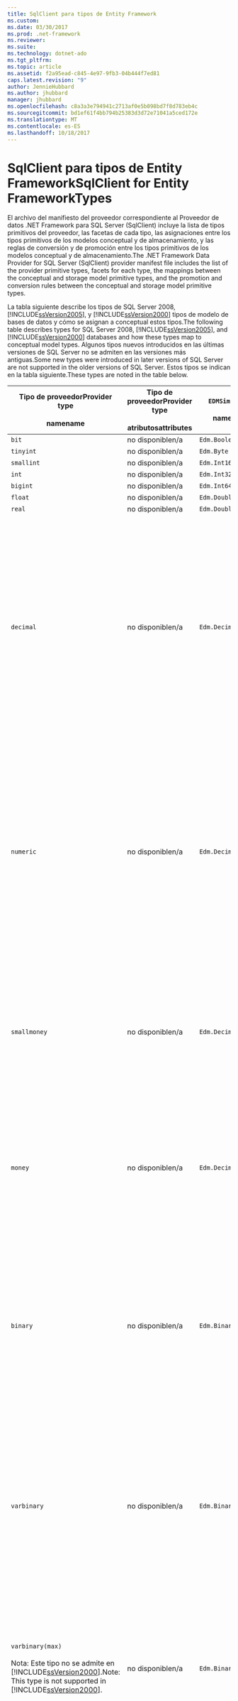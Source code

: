 ```yaml
---
title: SqlClient para tipos de Entity Framework
ms.custom: 
ms.date: 03/30/2017
ms.prod: .net-framework
ms.reviewer: 
ms.suite: 
ms.technology: dotnet-ado
ms.tgt_pltfrm: 
ms.topic: article
ms.assetid: f2a95ead-c845-4e97-9fb3-04b444f7ed81
caps.latest.revision: "9"
author: JennieHubbard
ms.author: jhubbard
manager: jhubbard
ms.openlocfilehash: c8a3a3e794941c2713af0e5b098bd7f8d783eb4c
ms.sourcegitcommit: bd1ef61f4bb794b25383d3d72e71041a5ced172e
ms.translationtype: MT
ms.contentlocale: es-ES
ms.lasthandoff: 10/18/2017
---
```

# <a name="sqlclient-for-entity-frameworktypes"></a><span data-ttu-id="07edd-102">SqlClient para tipos de Entity Framework</span><span class="sxs-lookup"><span data-stu-id="07edd-102">SqlClient for Entity FrameworkTypes</span></span>
<span data-ttu-id="07edd-103">El archivo del manifiesto del proveedor correspondiente al Proveedor de datos .NET Framework para SQL Server (SqlClient) incluye la lista de tipos primitivos del proveedor, las facetas de cada tipo, las asignaciones entre los tipos primitivos de los modelos conceptual y de almacenamiento, y las reglas de conversión y de promoción entre los tipos primitivos de los modelos conceptual y de almacenamiento.</span><span class="sxs-lookup"><span data-stu-id="07edd-103">The .NET Framework Data Provider for SQL Server (SqlClient) provider manifest file includes the list of the provider primitive types, facets for each type, the mappings between the conceptual and storage model primitive types, and the promotion and conversion rules between the conceptual and storage model primitive types.</span></span>  
  
 <span data-ttu-id="07edd-104">La tabla siguiente describe los tipos de SQL Server 2008, [!INCLUDE[ssVersion2005](../../../../../includes/ssversion2005-md.md)], y [!INCLUDE[ssVersion2000](../../../../../includes/ssversion2000-md.md)] tipos de modelo de bases de datos y cómo se asignan a conceptual estos tipos.</span><span class="sxs-lookup"><span data-stu-id="07edd-104">The following table describes types for SQL Server 2008, [!INCLUDE[ssVersion2005](../../../../../includes/ssversion2005-md.md)], and [!INCLUDE[ssVersion2000](../../../../../includes/ssversion2000-md.md)] databases and how these types map to conceptual model types.</span></span> <span data-ttu-id="07edd-105">Algunos tipos nuevos introducidos en las últimas versiones de SQL Server no se admiten en las versiones más antiguas.</span><span class="sxs-lookup"><span data-stu-id="07edd-105">Some new types were introduced in later versions of SQL Server are not supported in the older versions of SQL Server.</span></span> <span data-ttu-id="07edd-106">Estos tipos se indican en la tabla siguiente.</span><span class="sxs-lookup"><span data-stu-id="07edd-106">These types are noted in the table below.</span></span>  
  
|<span data-ttu-id="07edd-107">Tipo de proveedor</span><span class="sxs-lookup"><span data-stu-id="07edd-107">Provider type</span></span><br /><br /> <span data-ttu-id="07edd-108">name</span><span class="sxs-lookup"><span data-stu-id="07edd-108">name</span></span>|<span data-ttu-id="07edd-109">Tipo de proveedor</span><span class="sxs-lookup"><span data-stu-id="07edd-109">Provider type</span></span><br /><br /> <span data-ttu-id="07edd-110">atributos</span><span class="sxs-lookup"><span data-stu-id="07edd-110">attributes</span></span>|`EDMSimpleType`<br /><br /> <span data-ttu-id="07edd-111">name</span><span class="sxs-lookup"><span data-stu-id="07edd-111">name</span></span>|<span data-ttu-id="07edd-112">Facets</span><span class="sxs-lookup"><span data-stu-id="07edd-112">Facets</span></span>|  
|----------------------------|----------------------------------|------------------------------|------------|  
|`bit`|<span data-ttu-id="07edd-113">no disponible</span><span class="sxs-lookup"><span data-stu-id="07edd-113">n/a</span></span>|`Edm.Boolean`|<span data-ttu-id="07edd-114">no disponible</span><span class="sxs-lookup"><span data-stu-id="07edd-114">n/a</span></span>|  
|`tinyint`|<span data-ttu-id="07edd-115">no disponible</span><span class="sxs-lookup"><span data-stu-id="07edd-115">n/a</span></span>|`Edm.Byte`|<span data-ttu-id="07edd-116">no disponible</span><span class="sxs-lookup"><span data-stu-id="07edd-116">n/a</span></span>|  
|`smallint`|<span data-ttu-id="07edd-117">no disponible</span><span class="sxs-lookup"><span data-stu-id="07edd-117">n/a</span></span>|`Edm.Int16`|<span data-ttu-id="07edd-118">no disponible</span><span class="sxs-lookup"><span data-stu-id="07edd-118">n/a</span></span>|  
|`int`|<span data-ttu-id="07edd-119">no disponible</span><span class="sxs-lookup"><span data-stu-id="07edd-119">n/a</span></span>|`Edm.Int32`|<span data-ttu-id="07edd-120">no disponible</span><span class="sxs-lookup"><span data-stu-id="07edd-120">n/a</span></span>|  
|`bigint`|<span data-ttu-id="07edd-121">no disponible</span><span class="sxs-lookup"><span data-stu-id="07edd-121">n/a</span></span>|`Edm.Int64`|<span data-ttu-id="07edd-122">no disponible</span><span class="sxs-lookup"><span data-stu-id="07edd-122">n/a</span></span>|  
|`float`|<span data-ttu-id="07edd-123">no disponible</span><span class="sxs-lookup"><span data-stu-id="07edd-123">n/a</span></span>|`Edm.Double`|<span data-ttu-id="07edd-124">no disponible</span><span class="sxs-lookup"><span data-stu-id="07edd-124">n/a</span></span>|  
|`real`|<span data-ttu-id="07edd-125">no disponible</span><span class="sxs-lookup"><span data-stu-id="07edd-125">n/a</span></span>|`Edm.Double`|<span data-ttu-id="07edd-126">no disponible</span><span class="sxs-lookup"><span data-stu-id="07edd-126">n/a</span></span>|  
|`decimal`|<span data-ttu-id="07edd-127">no disponible</span><span class="sxs-lookup"><span data-stu-id="07edd-127">n/a</span></span>|`Edm.Decimal`|<span data-ttu-id="07edd-128">Precisión:</span><span class="sxs-lookup"><span data-stu-id="07edd-128">Precision:</span></span><br /><br /> <span data-ttu-id="07edd-129">-Mínimo: 1</span><span class="sxs-lookup"><span data-stu-id="07edd-129">- Minimum: 1</span></span><br /><br /> <span data-ttu-id="07edd-130">-Máximo: 38</span><span class="sxs-lookup"><span data-stu-id="07edd-130">- Maximum: 38</span></span><br /><br /> <span data-ttu-id="07edd-131">-Valor predeterminado: 18</span><span class="sxs-lookup"><span data-stu-id="07edd-131">- Default: 18</span></span><br /><br /> <span data-ttu-id="07edd-132">-Constante: False</span><span class="sxs-lookup"><span data-stu-id="07edd-132">- Constant: False</span></span><br /><br /> <span data-ttu-id="07edd-133">Escala:</span><span class="sxs-lookup"><span data-stu-id="07edd-133">Scale:</span></span><br /><br /> <span data-ttu-id="07edd-134">-Mínimo: 0</span><span class="sxs-lookup"><span data-stu-id="07edd-134">- Minimum: 0</span></span><br /><br /> <span data-ttu-id="07edd-135">-Máximo: 38</span><span class="sxs-lookup"><span data-stu-id="07edd-135">- Maximum: 38</span></span><br /><br /> <span data-ttu-id="07edd-136">-Valor predeterminado: 0</span><span class="sxs-lookup"><span data-stu-id="07edd-136">- Default: 0</span></span><br /><br /> <span data-ttu-id="07edd-137">-Constante: False</span><span class="sxs-lookup"><span data-stu-id="07edd-137">- Constant: False</span></span>|  
|`numeric`|<span data-ttu-id="07edd-138">no disponible</span><span class="sxs-lookup"><span data-stu-id="07edd-138">n/a</span></span>|`Edm.Decimal`|<span data-ttu-id="07edd-139">Precisión:</span><span class="sxs-lookup"><span data-stu-id="07edd-139">Precision:</span></span><br /><br /> <span data-ttu-id="07edd-140">-Mínimo: 1</span><span class="sxs-lookup"><span data-stu-id="07edd-140">- Minimum: 1</span></span><br /><br /> <span data-ttu-id="07edd-141">-Máximo: 38</span><span class="sxs-lookup"><span data-stu-id="07edd-141">- Maximum: 38</span></span><br /><br /> <span data-ttu-id="07edd-142">-Valor predeterminado: 18</span><span class="sxs-lookup"><span data-stu-id="07edd-142">- Default: 18</span></span><br /><br /> <span data-ttu-id="07edd-143">-Constante: False</span><span class="sxs-lookup"><span data-stu-id="07edd-143">- Constant: False</span></span><br /><br /> <span data-ttu-id="07edd-144">Escala:</span><span class="sxs-lookup"><span data-stu-id="07edd-144">Scale:</span></span><br /><br /> <span data-ttu-id="07edd-145">-Mínimo: 0</span><span class="sxs-lookup"><span data-stu-id="07edd-145">- Minimum: 0</span></span><br /><br /> <span data-ttu-id="07edd-146">-Máximo: 38</span><span class="sxs-lookup"><span data-stu-id="07edd-146">- Maximum: 38</span></span><br /><br /> <span data-ttu-id="07edd-147">-Valor predeterminado: 0</span><span class="sxs-lookup"><span data-stu-id="07edd-147">- Default: 0</span></span><br /><br /> <span data-ttu-id="07edd-148">-Constante: False</span><span class="sxs-lookup"><span data-stu-id="07edd-148">- Constant: False</span></span>|  
|`smallmoney`|<span data-ttu-id="07edd-149">no disponible</span><span class="sxs-lookup"><span data-stu-id="07edd-149">n/a</span></span>|`Edm.Decimal`|<span data-ttu-id="07edd-150">Precisión:</span><span class="sxs-lookup"><span data-stu-id="07edd-150">Precision:</span></span><br /><br /> <span data-ttu-id="07edd-151">-Valor predeterminado: 10</span><span class="sxs-lookup"><span data-stu-id="07edd-151">- Default: 10</span></span><br /><br /> <span data-ttu-id="07edd-152">-Constante: True</span><span class="sxs-lookup"><span data-stu-id="07edd-152">- Constant: True</span></span><br /><br /> <span data-ttu-id="07edd-153">Escala:</span><span class="sxs-lookup"><span data-stu-id="07edd-153">Scale:</span></span><br /><br /> <span data-ttu-id="07edd-154">-Valor predeterminado: 4</span><span class="sxs-lookup"><span data-stu-id="07edd-154">- Default: 4</span></span><br /><br /> <span data-ttu-id="07edd-155">-Constante: True</span><span class="sxs-lookup"><span data-stu-id="07edd-155">- Constant: True</span></span>|  
|`money`|<span data-ttu-id="07edd-156">no disponible</span><span class="sxs-lookup"><span data-stu-id="07edd-156">n/a</span></span>|`Edm.Decimal`|<span data-ttu-id="07edd-157">Precisión:</span><span class="sxs-lookup"><span data-stu-id="07edd-157">Precision:</span></span><br /><br /> <span data-ttu-id="07edd-158">-Valor predeterminado: 19</span><span class="sxs-lookup"><span data-stu-id="07edd-158">- Default: 19</span></span><br /><br /> <span data-ttu-id="07edd-159">-Constante: True</span><span class="sxs-lookup"><span data-stu-id="07edd-159">- Constant: True</span></span><br /><br /> <span data-ttu-id="07edd-160">Escala:</span><span class="sxs-lookup"><span data-stu-id="07edd-160">Scale:</span></span><br /><br /> <span data-ttu-id="07edd-161">-Valor predeterminado: 4</span><span class="sxs-lookup"><span data-stu-id="07edd-161">- Default: 4</span></span><br /><br /> <span data-ttu-id="07edd-162">-Constante: True</span><span class="sxs-lookup"><span data-stu-id="07edd-162">- Constant: True</span></span>|  
|`binary`|<span data-ttu-id="07edd-163">no disponible</span><span class="sxs-lookup"><span data-stu-id="07edd-163">n/a</span></span>|`Edm.Binary`|<span data-ttu-id="07edd-164">MaxLength:</span><span class="sxs-lookup"><span data-stu-id="07edd-164">MaxLength:</span></span><br /><br /> <span data-ttu-id="07edd-165">-Mínimo: 1</span><span class="sxs-lookup"><span data-stu-id="07edd-165">- Minimum: 1</span></span><br /><br /> <span data-ttu-id="07edd-166">-Máximo: 8000</span><span class="sxs-lookup"><span data-stu-id="07edd-166">- Maximum: 8000</span></span><br /><br /> <span data-ttu-id="07edd-167">-Valor predeterminado: 8000</span><span class="sxs-lookup"><span data-stu-id="07edd-167">- Default: 8000</span></span><br /><br /> <span data-ttu-id="07edd-168">-Constante: False</span><span class="sxs-lookup"><span data-stu-id="07edd-168">- Constant: False</span></span><br /><br /> <span data-ttu-id="07edd-169">FixedLength:</span><span class="sxs-lookup"><span data-stu-id="07edd-169">FixedLength:</span></span><br /><br /> <span data-ttu-id="07edd-170">-Valor predeterminado: True</span><span class="sxs-lookup"><span data-stu-id="07edd-170">- Default: True</span></span><br /><br /> <span data-ttu-id="07edd-171">-Constante: True</span><span class="sxs-lookup"><span data-stu-id="07edd-171">- Constant: True</span></span>|  
|`varbinary`|<span data-ttu-id="07edd-172">no disponible</span><span class="sxs-lookup"><span data-stu-id="07edd-172">n/a</span></span>|`Edm.Binary`|<span data-ttu-id="07edd-173">MaxLength:</span><span class="sxs-lookup"><span data-stu-id="07edd-173">MaxLength:</span></span><br /><br /> <span data-ttu-id="07edd-174">-Mínimo: 1</span><span class="sxs-lookup"><span data-stu-id="07edd-174">- Minimum: 1</span></span><br /><br /> <span data-ttu-id="07edd-175">-Máximo: 8000</span><span class="sxs-lookup"><span data-stu-id="07edd-175">- Maximum: 8000</span></span><br /><br /> <span data-ttu-id="07edd-176">-Valor predeterminado: 8000</span><span class="sxs-lookup"><span data-stu-id="07edd-176">- Default: 8000</span></span><br /><br /> <span data-ttu-id="07edd-177">-Constante: False</span><span class="sxs-lookup"><span data-stu-id="07edd-177">- Constant: False</span></span><br /><br /> <span data-ttu-id="07edd-178">FixedLength:</span><span class="sxs-lookup"><span data-stu-id="07edd-178">FixedLength:</span></span><br /><br /> <span data-ttu-id="07edd-179">-Valor predeterminado: False</span><span class="sxs-lookup"><span data-stu-id="07edd-179">- Default: False</span></span><br /><br /> <span data-ttu-id="07edd-180">-Constante: True</span><span class="sxs-lookup"><span data-stu-id="07edd-180">- Constant: True</span></span>|  
|`varbinary(max)`<br /><br /> <span data-ttu-id="07edd-181">Nota: Este tipo no se admite en [!INCLUDE[ssVersion2000](../../../../../includes/ssversion2000-md.md)].</span><span class="sxs-lookup"><span data-stu-id="07edd-181">Note: This type is not supported in [!INCLUDE[ssVersion2000](../../../../../includes/ssversion2000-md.md)].</span></span>|<span data-ttu-id="07edd-182">no disponible</span><span class="sxs-lookup"><span data-stu-id="07edd-182">n/a</span></span>|`Edm.Binary`|<span data-ttu-id="07edd-183">MaxLength:</span><span class="sxs-lookup"><span data-stu-id="07edd-183">MaxLength:</span></span><br /><br /> <span data-ttu-id="07edd-184">-Valor predeterminado: 214748364780</span><span class="sxs-lookup"><span data-stu-id="07edd-184">- Default: 214748364780</span></span><br /><br /> <span data-ttu-id="07edd-185">-Constante: True</span><span class="sxs-lookup"><span data-stu-id="07edd-185">- Constant: True</span></span><br /><br /> <span data-ttu-id="07edd-186">FixedLength:</span><span class="sxs-lookup"><span data-stu-id="07edd-186">FixedLength:</span></span><br /><br /> <span data-ttu-id="07edd-187">-Valor predeterminado: False</span><span class="sxs-lookup"><span data-stu-id="07edd-187">- Default: False</span></span><br /><br /> <span data-ttu-id="07edd-188">-Constante: True</span><span class="sxs-lookup"><span data-stu-id="07edd-188">- Constant: True</span></span>|  
|`image`|<span data-ttu-id="07edd-189">no disponible</span><span class="sxs-lookup"><span data-stu-id="07edd-189">n/a</span></span>|`Edm.Binary`|<span data-ttu-id="07edd-190">MaxLength:</span><span class="sxs-lookup"><span data-stu-id="07edd-190">MaxLength:</span></span><br /><br /> <span data-ttu-id="07edd-191">-Valor predeterminado: 2147483647</span><span class="sxs-lookup"><span data-stu-id="07edd-191">- Default: 2147483647</span></span><br /><br /> <span data-ttu-id="07edd-192">-Constante: True</span><span class="sxs-lookup"><span data-stu-id="07edd-192">- Constant: True</span></span><br /><br /> <span data-ttu-id="07edd-193">FixedLength:</span><span class="sxs-lookup"><span data-stu-id="07edd-193">FixedLength:</span></span><br /><br /> <span data-ttu-id="07edd-194">-Valor predeterminado: False</span><span class="sxs-lookup"><span data-stu-id="07edd-194">- Default: False</span></span><br /><br /> <span data-ttu-id="07edd-195">-Constante: True</span><span class="sxs-lookup"><span data-stu-id="07edd-195">- Constant: True</span></span>|  
|`timestamp`|<span data-ttu-id="07edd-196">no disponible</span><span class="sxs-lookup"><span data-stu-id="07edd-196">n/a</span></span>|`Edm.Binary`|<span data-ttu-id="07edd-197">MaxLength:</span><span class="sxs-lookup"><span data-stu-id="07edd-197">MaxLength:</span></span><br /><br /> <span data-ttu-id="07edd-198">-Valor predeterminado: 8</span><span class="sxs-lookup"><span data-stu-id="07edd-198">- Default: 8</span></span><br /><br /> <span data-ttu-id="07edd-199">-Constante: True</span><span class="sxs-lookup"><span data-stu-id="07edd-199">- Constant: True</span></span><br /><br /> <span data-ttu-id="07edd-200">FixedLength:</span><span class="sxs-lookup"><span data-stu-id="07edd-200">FixedLength:</span></span><br /><br /> <span data-ttu-id="07edd-201">-Valor predeterminado: True</span><span class="sxs-lookup"><span data-stu-id="07edd-201">- Default: True</span></span><br /><br /> <span data-ttu-id="07edd-202">-Constante: True</span><span class="sxs-lookup"><span data-stu-id="07edd-202">- Constant: True</span></span>|  
|`rowversion`|<span data-ttu-id="07edd-203">no disponible</span><span class="sxs-lookup"><span data-stu-id="07edd-203">n/a</span></span>|`Edm.Binary`|<span data-ttu-id="07edd-204">MaxLength:</span><span class="sxs-lookup"><span data-stu-id="07edd-204">MaxLength:</span></span><br /><br /> <span data-ttu-id="07edd-205">-Valor predeterminado: 8</span><span class="sxs-lookup"><span data-stu-id="07edd-205">- Default: 8</span></span><br /><br /> <span data-ttu-id="07edd-206">-Constante: True</span><span class="sxs-lookup"><span data-stu-id="07edd-206">- Constant: True</span></span><br /><br /> <span data-ttu-id="07edd-207">FixedLength:</span><span class="sxs-lookup"><span data-stu-id="07edd-207">FixedLength:</span></span><br /><br /> <span data-ttu-id="07edd-208">-Valor predeterminado: True</span><span class="sxs-lookup"><span data-stu-id="07edd-208">- Default: True</span></span><br /><br /> <span data-ttu-id="07edd-209">-Constante: True</span><span class="sxs-lookup"><span data-stu-id="07edd-209">- Constant: True</span></span>|  
|`smalldatetime`|<span data-ttu-id="07edd-210">no disponible</span><span class="sxs-lookup"><span data-stu-id="07edd-210">n/a</span></span>|`Edm.DateTime`|<span data-ttu-id="07edd-211">Precisión:</span><span class="sxs-lookup"><span data-stu-id="07edd-211">Precision:</span></span><br /><br /> <span data-ttu-id="07edd-212">-Valor predeterminado: 0</span><span class="sxs-lookup"><span data-stu-id="07edd-212">- Default: 0</span></span><br /><br /> <span data-ttu-id="07edd-213">-Constante: True</span><span class="sxs-lookup"><span data-stu-id="07edd-213">- Constant: True</span></span>|  
|`datetime`|<span data-ttu-id="07edd-214">no disponible</span><span class="sxs-lookup"><span data-stu-id="07edd-214">n/a</span></span>|`Edm.DateTime`|<span data-ttu-id="07edd-215">Precisión:</span><span class="sxs-lookup"><span data-stu-id="07edd-215">Precision:</span></span><br /><br /> <span data-ttu-id="07edd-216">-Valor predeterminado: 3</span><span class="sxs-lookup"><span data-stu-id="07edd-216">- Default: 3</span></span><br /><br /> <span data-ttu-id="07edd-217">-Constante: True</span><span class="sxs-lookup"><span data-stu-id="07edd-217">- Constant: True</span></span>|  
|`date`<br /><br /> <span data-ttu-id="07edd-218">Nota: Este tipo no se admite en SQL Server 2005 y SQL Server 2000.</span><span class="sxs-lookup"><span data-stu-id="07edd-218">Note: This type is not supported in SQL Server 2005 and SQL Server 2000.</span></span>|<span data-ttu-id="07edd-219">no disponible</span><span class="sxs-lookup"><span data-stu-id="07edd-219">n/a</span></span>|`Edm.DateTime`|<span data-ttu-id="07edd-220">Precisión:</span><span class="sxs-lookup"><span data-stu-id="07edd-220">Precision:</span></span><br /><br /> <span data-ttu-id="07edd-221">-Valor predeterminado: 0</span><span class="sxs-lookup"><span data-stu-id="07edd-221">- Default: 0</span></span><br /><br /> <span data-ttu-id="07edd-222">-Constante: False</span><span class="sxs-lookup"><span data-stu-id="07edd-222">- Constant: False</span></span>|  
|`time`<br /><br /> <span data-ttu-id="07edd-223">Nota: Este tipo no se admite en SQL Server 2005 y SQL Server 2000.</span><span class="sxs-lookup"><span data-stu-id="07edd-223">Note: This type is not supported in SQL Server 2005 and SQL Server 2000.</span></span>|<span data-ttu-id="07edd-224">no disponible</span><span class="sxs-lookup"><span data-stu-id="07edd-224">n/a</span></span>|`Edm.Time`|<span data-ttu-id="07edd-225">Precisión:</span><span class="sxs-lookup"><span data-stu-id="07edd-225">Precision:</span></span><br /><br /> <span data-ttu-id="07edd-226">-Valor predeterminado: 7</span><span class="sxs-lookup"><span data-stu-id="07edd-226">- Default: 7</span></span><br /><br /> <span data-ttu-id="07edd-227">-Constante: False</span><span class="sxs-lookup"><span data-stu-id="07edd-227">- Constant: False</span></span>|  
|`datetime2`<br /><br /> <span data-ttu-id="07edd-228">Nota: Este tipo no se admite en SQL Server 2005 y SQL Server 2000.</span><span class="sxs-lookup"><span data-stu-id="07edd-228">Note: This type is not supported in SQL Server 2005 and SQL Server 2000.</span></span>|<span data-ttu-id="07edd-229">no disponible</span><span class="sxs-lookup"><span data-stu-id="07edd-229">n/a</span></span>|`Edm.DateTime`|<span data-ttu-id="07edd-230">Precisión:</span><span class="sxs-lookup"><span data-stu-id="07edd-230">Precision:</span></span><br /><br /> <span data-ttu-id="07edd-231">-Valor predeterminado: 7</span><span class="sxs-lookup"><span data-stu-id="07edd-231">- Default: 7</span></span><br /><br /> <span data-ttu-id="07edd-232">-Constante: False</span><span class="sxs-lookup"><span data-stu-id="07edd-232">- Constant: False</span></span>|  
|`datetimeoffset`<br /><br /> <span data-ttu-id="07edd-233">Nota: Este tipo no se admite en SQL Server 2005 y SQL Server 2000.</span><span class="sxs-lookup"><span data-stu-id="07edd-233">Note: This type is not supported in SQL Server 2005 and SQL Server 2000.</span></span>|<span data-ttu-id="07edd-234">no disponible</span><span class="sxs-lookup"><span data-stu-id="07edd-234">n/a</span></span>|`Edm.DateTimeOffset`|<span data-ttu-id="07edd-235">Precisión:</span><span class="sxs-lookup"><span data-stu-id="07edd-235">Precision:</span></span><br /><br /> <span data-ttu-id="07edd-236">-Valor predeterminado: 7</span><span class="sxs-lookup"><span data-stu-id="07edd-236">- Default: 7</span></span><br /><br /> <span data-ttu-id="07edd-237">-Constante: False</span><span class="sxs-lookup"><span data-stu-id="07edd-237">- Constant: False</span></span>|  
|`nvarchar`<br /><br /> <span data-ttu-id="07edd-238">Nota: Este tipo no se admite en [!INCLUDE[ssVersion2000](../../../../../includes/ssversion2000-md.md)].</span><span class="sxs-lookup"><span data-stu-id="07edd-238">Note: This type is not supported in [!INCLUDE[ssVersion2000](../../../../../includes/ssversion2000-md.md)].</span></span>|<span data-ttu-id="07edd-239">no disponible</span><span class="sxs-lookup"><span data-stu-id="07edd-239">n/a</span></span>|`Edm.String`|<span data-ttu-id="07edd-240">MaxLength:</span><span class="sxs-lookup"><span data-stu-id="07edd-240">MaxLength:</span></span><br /><br /> <span data-ttu-id="07edd-241">-Mínimo: 1</span><span class="sxs-lookup"><span data-stu-id="07edd-241">- Minimum: 1</span></span><br /><br /> <span data-ttu-id="07edd-242">-Máximo: 4000</span><span class="sxs-lookup"><span data-stu-id="07edd-242">- Maximum: 4000</span></span><br /><br /> <span data-ttu-id="07edd-243">-Valor predeterminado: 4000</span><span class="sxs-lookup"><span data-stu-id="07edd-243">- Default: 4000</span></span><br /><br /> <span data-ttu-id="07edd-244">-Constante: False</span><span class="sxs-lookup"><span data-stu-id="07edd-244">- Constant: False</span></span><br /><br /> <span data-ttu-id="07edd-245">Unicode:</span><span class="sxs-lookup"><span data-stu-id="07edd-245">Unicode:</span></span><br /><br /> <span data-ttu-id="07edd-246">-Valor predeterminado: True</span><span class="sxs-lookup"><span data-stu-id="07edd-246">- Default: True</span></span><br /><br /> <span data-ttu-id="07edd-247">-Constante: True</span><span class="sxs-lookup"><span data-stu-id="07edd-247">- Constant: True</span></span><br /><br /> <span data-ttu-id="07edd-248">FixedLength:</span><span class="sxs-lookup"><span data-stu-id="07edd-248">FixedLength:</span></span><br /><br /> <span data-ttu-id="07edd-249">-Valor predeterminado: False</span><span class="sxs-lookup"><span data-stu-id="07edd-249">- Default: False</span></span><br /><br /> <span data-ttu-id="07edd-250">-Constante: True</span><span class="sxs-lookup"><span data-stu-id="07edd-250">- Constant: True</span></span>|  
|`varchar`<br /><br /> <span data-ttu-id="07edd-251">Nota: Este tipo no se admite en [!INCLUDE[ssVersion2000](../../../../../includes/ssversion2000-md.md)].</span><span class="sxs-lookup"><span data-stu-id="07edd-251">Note: This type is not supported in [!INCLUDE[ssVersion2000](../../../../../includes/ssversion2000-md.md)].</span></span>|<span data-ttu-id="07edd-252">no disponible</span><span class="sxs-lookup"><span data-stu-id="07edd-252">n/a</span></span>|`Edm.String`|<span data-ttu-id="07edd-253">MaxLength:</span><span class="sxs-lookup"><span data-stu-id="07edd-253">MaxLength:</span></span><br /><br /> <span data-ttu-id="07edd-254">-Mínimo: 1</span><span class="sxs-lookup"><span data-stu-id="07edd-254">- Minimum: 1</span></span><br /><br /> <span data-ttu-id="07edd-255">-Máximo: 8000</span><span class="sxs-lookup"><span data-stu-id="07edd-255">- Maximum: 8000</span></span><br /><br /> <span data-ttu-id="07edd-256">-Valor predeterminado: 8000</span><span class="sxs-lookup"><span data-stu-id="07edd-256">- Default: 8000</span></span><br /><br /> <span data-ttu-id="07edd-257">-Constante: False</span><span class="sxs-lookup"><span data-stu-id="07edd-257">- Constant: False</span></span><br /><br /> <span data-ttu-id="07edd-258">Unicode:</span><span class="sxs-lookup"><span data-stu-id="07edd-258">Unicode:</span></span><br /><br /> <span data-ttu-id="07edd-259">-Valor predeterminado: False</span><span class="sxs-lookup"><span data-stu-id="07edd-259">- Default: False</span></span><br /><br /> <span data-ttu-id="07edd-260">-Constante: True</span><span class="sxs-lookup"><span data-stu-id="07edd-260">- Constant: True</span></span><br /><br /> <span data-ttu-id="07edd-261">FixedLength:</span><span class="sxs-lookup"><span data-stu-id="07edd-261">FixedLength:</span></span><br /><br /> <span data-ttu-id="07edd-262">-Valor predeterminado: False</span><span class="sxs-lookup"><span data-stu-id="07edd-262">- Default: False</span></span><br /><br /> <span data-ttu-id="07edd-263">-Constante: True</span><span class="sxs-lookup"><span data-stu-id="07edd-263">- Constant: True</span></span>|  
|`char`|<span data-ttu-id="07edd-264">no disponible</span><span class="sxs-lookup"><span data-stu-id="07edd-264">n/a</span></span>|`Edm.String`|<span data-ttu-id="07edd-265">MaxLength:</span><span class="sxs-lookup"><span data-stu-id="07edd-265">MaxLength:</span></span><br /><br /> <span data-ttu-id="07edd-266">-Mínimo: 1</span><span class="sxs-lookup"><span data-stu-id="07edd-266">- Minimum: 1</span></span><br /><br /> <span data-ttu-id="07edd-267">-Máximo: 8000</span><span class="sxs-lookup"><span data-stu-id="07edd-267">- Maximum: 8000</span></span><br /><br /> <span data-ttu-id="07edd-268">-Valor predeterminado: 8000</span><span class="sxs-lookup"><span data-stu-id="07edd-268">- Default: 8000</span></span><br /><br /> <span data-ttu-id="07edd-269">-Constante: False</span><span class="sxs-lookup"><span data-stu-id="07edd-269">- Constant: False</span></span><br /><br /> <span data-ttu-id="07edd-270">Unicode:</span><span class="sxs-lookup"><span data-stu-id="07edd-270">Unicode:</span></span><br /><br /> <span data-ttu-id="07edd-271">-Valor predeterminado: False</span><span class="sxs-lookup"><span data-stu-id="07edd-271">- Default: False</span></span><br /><br /> <span data-ttu-id="07edd-272">-Constante: True</span><span class="sxs-lookup"><span data-stu-id="07edd-272">- Constant: True</span></span><br /><br /> <span data-ttu-id="07edd-273">FixedLength:</span><span class="sxs-lookup"><span data-stu-id="07edd-273">FixedLength:</span></span><br /><br /> <span data-ttu-id="07edd-274">-Valor predeterminado: True</span><span class="sxs-lookup"><span data-stu-id="07edd-274">- Default: True</span></span><br /><br /> <span data-ttu-id="07edd-275">-Constante: True</span><span class="sxs-lookup"><span data-stu-id="07edd-275">- Constant: True</span></span>|  
|`nchar`|<span data-ttu-id="07edd-276">no disponible</span><span class="sxs-lookup"><span data-stu-id="07edd-276">n/a</span></span>|`Edm.String`|<span data-ttu-id="07edd-277">MaxLength:</span><span class="sxs-lookup"><span data-stu-id="07edd-277">MaxLength:</span></span><br /><br /> <span data-ttu-id="07edd-278">-Mínimo: 1</span><span class="sxs-lookup"><span data-stu-id="07edd-278">- Minimum: 1</span></span><br /><br /> <span data-ttu-id="07edd-279">-Máximo: 4000</span><span class="sxs-lookup"><span data-stu-id="07edd-279">- Maximum: 4000</span></span><br /><br /> <span data-ttu-id="07edd-280">-Valor predeterminado: 4000</span><span class="sxs-lookup"><span data-stu-id="07edd-280">- Default: 4000</span></span><br /><br /> <span data-ttu-id="07edd-281">-Constante: False</span><span class="sxs-lookup"><span data-stu-id="07edd-281">- Constant: False</span></span><br /><br /> <span data-ttu-id="07edd-282">Unicode:</span><span class="sxs-lookup"><span data-stu-id="07edd-282">Unicode:</span></span><br /><br /> <span data-ttu-id="07edd-283">-Valor predeterminado: True</span><span class="sxs-lookup"><span data-stu-id="07edd-283">- Default: True</span></span><br /><br /> <span data-ttu-id="07edd-284">-Constante: True</span><span class="sxs-lookup"><span data-stu-id="07edd-284">- Constant: True</span></span><br /><br /> <span data-ttu-id="07edd-285">FixedLength:</span><span class="sxs-lookup"><span data-stu-id="07edd-285">FixedLength:</span></span><br /><br /> <span data-ttu-id="07edd-286">-Valor predeterminado: True</span><span class="sxs-lookup"><span data-stu-id="07edd-286">- Default: True</span></span><br /><br /> <span data-ttu-id="07edd-287">-Constante: True</span><span class="sxs-lookup"><span data-stu-id="07edd-287">- Constant: True</span></span>|  
|<span data-ttu-id="07edd-288">`varchar`(`max`)</span><span class="sxs-lookup"><span data-stu-id="07edd-288">`varchar`(`max`)</span></span>|<span data-ttu-id="07edd-289">no disponible</span><span class="sxs-lookup"><span data-stu-id="07edd-289">n/a</span></span>|`Edm.String`|<span data-ttu-id="07edd-290">MaxLength:</span><span class="sxs-lookup"><span data-stu-id="07edd-290">MaxLength:</span></span><br /><br /> <span data-ttu-id="07edd-291">-Valor predeterminado: 2147483647</span><span class="sxs-lookup"><span data-stu-id="07edd-291">- Default: 2147483647</span></span><br /><br /> <span data-ttu-id="07edd-292">-Constante: True</span><span class="sxs-lookup"><span data-stu-id="07edd-292">- Constant: True</span></span><br /><br /> <span data-ttu-id="07edd-293">Unicode:</span><span class="sxs-lookup"><span data-stu-id="07edd-293">Unicode:</span></span><br /><br /> <span data-ttu-id="07edd-294">-Valor predeterminado: False</span><span class="sxs-lookup"><span data-stu-id="07edd-294">- Default: False</span></span><br /><br /> <span data-ttu-id="07edd-295">-Constante: True</span><span class="sxs-lookup"><span data-stu-id="07edd-295">- Constant: True</span></span><br /><br /> <span data-ttu-id="07edd-296">FixedLength:</span><span class="sxs-lookup"><span data-stu-id="07edd-296">FixedLength:</span></span><br /><br /> <span data-ttu-id="07edd-297">-Valor predeterminado: False</span><span class="sxs-lookup"><span data-stu-id="07edd-297">- Default: False</span></span><br /><br /> <span data-ttu-id="07edd-298">-Constante: True</span><span class="sxs-lookup"><span data-stu-id="07edd-298">- Constant: True</span></span>|  
|<span data-ttu-id="07edd-299">`nvarchar`(`max`)</span><span class="sxs-lookup"><span data-stu-id="07edd-299">`nvarchar`(`max`)</span></span>|<span data-ttu-id="07edd-300">no disponible</span><span class="sxs-lookup"><span data-stu-id="07edd-300">n/a</span></span>|`Edm.String`|<span data-ttu-id="07edd-301">MaxLength:</span><span class="sxs-lookup"><span data-stu-id="07edd-301">MaxLength:</span></span><br /><br /> <span data-ttu-id="07edd-302">-Valor predeterminado: 1073741823</span><span class="sxs-lookup"><span data-stu-id="07edd-302">- Default: 1073741823</span></span><br /><br /> <span data-ttu-id="07edd-303">-Constante: True</span><span class="sxs-lookup"><span data-stu-id="07edd-303">- Constant: True</span></span><br /><br /> <span data-ttu-id="07edd-304">Unicode:</span><span class="sxs-lookup"><span data-stu-id="07edd-304">Unicode:</span></span><br /><br /> <span data-ttu-id="07edd-305">-Valor predeterminado: True</span><span class="sxs-lookup"><span data-stu-id="07edd-305">- Default: True</span></span><br /><br /> <span data-ttu-id="07edd-306">-Constante: True</span><span class="sxs-lookup"><span data-stu-id="07edd-306">- Constant: True</span></span><br /><br /> <span data-ttu-id="07edd-307">FixedLength:</span><span class="sxs-lookup"><span data-stu-id="07edd-307">FixedLength:</span></span><br /><br /> <span data-ttu-id="07edd-308">-Valor predeterminado: False</span><span class="sxs-lookup"><span data-stu-id="07edd-308">- Default: False</span></span><br /><br /> <span data-ttu-id="07edd-309">-Constante: True</span><span class="sxs-lookup"><span data-stu-id="07edd-309">- Constant: True</span></span>|  
|`ntext`|<span data-ttu-id="07edd-310">Igual comparable: False</span><span class="sxs-lookup"><span data-stu-id="07edd-310">Equal comparable: False</span></span><br /><br /> <span data-ttu-id="07edd-311">Orden comparable: False</span><span class="sxs-lookup"><span data-stu-id="07edd-311">Order comparable: False</span></span>|`Edm.String`|<span data-ttu-id="07edd-312">MaxLength:</span><span class="sxs-lookup"><span data-stu-id="07edd-312">MaxLength:</span></span><br /><br /> <span data-ttu-id="07edd-313">-Valor predeterminado: 1073741823</span><span class="sxs-lookup"><span data-stu-id="07edd-313">- Default: 1073741823</span></span><br /><br /> <span data-ttu-id="07edd-314">-Constante: True</span><span class="sxs-lookup"><span data-stu-id="07edd-314">- Constant: True</span></span><br /><br /> <span data-ttu-id="07edd-315">Unicode:</span><span class="sxs-lookup"><span data-stu-id="07edd-315">Unicode:</span></span><br /><br /> <span data-ttu-id="07edd-316">-Valor predeterminado: False</span><span class="sxs-lookup"><span data-stu-id="07edd-316">- Default: False</span></span><br /><br /> <span data-ttu-id="07edd-317">-Constante: True</span><span class="sxs-lookup"><span data-stu-id="07edd-317">- Constant: True</span></span><br /><br /> <span data-ttu-id="07edd-318">FixedLength:</span><span class="sxs-lookup"><span data-stu-id="07edd-318">FixedLength:</span></span><br /><br /> <span data-ttu-id="07edd-319">-Valor predeterminado: False</span><span class="sxs-lookup"><span data-stu-id="07edd-319">- Default: False</span></span><br /><br /> <span data-ttu-id="07edd-320">-Constante: True</span><span class="sxs-lookup"><span data-stu-id="07edd-320">- Constant: True</span></span>|  
|`text`|<span data-ttu-id="07edd-321">Igual comparable: False</span><span class="sxs-lookup"><span data-stu-id="07edd-321">Equal comparable: False</span></span><br /><br /> <span data-ttu-id="07edd-322">Orden comparable: False</span><span class="sxs-lookup"><span data-stu-id="07edd-322">Order comparable: False</span></span>|`Edm.String`|<span data-ttu-id="07edd-323">MaxLength:</span><span class="sxs-lookup"><span data-stu-id="07edd-323">MaxLength:</span></span><br /><br /> <span data-ttu-id="07edd-324">-Valor predeterminado: 2147483647</span><span class="sxs-lookup"><span data-stu-id="07edd-324">- Default: 2147483647</span></span><br /><br /> <span data-ttu-id="07edd-325">-Constante: True</span><span class="sxs-lookup"><span data-stu-id="07edd-325">- Constant: True</span></span><br /><br /> <span data-ttu-id="07edd-326">Unicode:</span><span class="sxs-lookup"><span data-stu-id="07edd-326">Unicode:</span></span><br /><br /> <span data-ttu-id="07edd-327">-Valor predeterminado: False</span><span class="sxs-lookup"><span data-stu-id="07edd-327">- Default: False</span></span><br /><br /> <span data-ttu-id="07edd-328">-Constante: True</span><span class="sxs-lookup"><span data-stu-id="07edd-328">- Constant: True</span></span><br /><br /> <span data-ttu-id="07edd-329">FixedLength:</span><span class="sxs-lookup"><span data-stu-id="07edd-329">FixedLength:</span></span><br /><br /> <span data-ttu-id="07edd-330">-Valor predeterminado: False</span><span class="sxs-lookup"><span data-stu-id="07edd-330">- Default: False</span></span><br /><br /> <span data-ttu-id="07edd-331">-Constante: True</span><span class="sxs-lookup"><span data-stu-id="07edd-331">- Constant: True</span></span>|  
|`Unique`<br /><br /> `identifier`|<span data-ttu-id="07edd-332">Igual comparable: True</span><span class="sxs-lookup"><span data-stu-id="07edd-332">Equal comparable: True</span></span><br /><br /> <span data-ttu-id="07edd-333">Orden comparable: True</span><span class="sxs-lookup"><span data-stu-id="07edd-333">Order comparable: True</span></span>|`Edm.Guid`|<span data-ttu-id="07edd-334">no disponible</span><span class="sxs-lookup"><span data-stu-id="07edd-334">n/a</span></span>|  
|`xml`|<span data-ttu-id="07edd-335">Igual comparable: False</span><span class="sxs-lookup"><span data-stu-id="07edd-335">Equal comparable: False</span></span><br /><br /> <span data-ttu-id="07edd-336">Orden comparable: False</span><span class="sxs-lookup"><span data-stu-id="07edd-336">Order comparable: False</span></span>|`Edm.String`|<span data-ttu-id="07edd-337">MaxLength:</span><span class="sxs-lookup"><span data-stu-id="07edd-337">MaxLength:</span></span><br /><br /> <span data-ttu-id="07edd-338">-Valor predeterminado: 1073741823</span><span class="sxs-lookup"><span data-stu-id="07edd-338">- Default: 1073741823</span></span><br /><br /> <span data-ttu-id="07edd-339">-Constante: True</span><span class="sxs-lookup"><span data-stu-id="07edd-339">- Constant: True</span></span><br /><br /> <span data-ttu-id="07edd-340">Unicode:</span><span class="sxs-lookup"><span data-stu-id="07edd-340">Unicode:</span></span><br /><br /> <span data-ttu-id="07edd-341">-Valor predeterminado: True</span><span class="sxs-lookup"><span data-stu-id="07edd-341">- Default: True</span></span><br /><br /> <span data-ttu-id="07edd-342">-Constante: True</span><span class="sxs-lookup"><span data-stu-id="07edd-342">- Constant: True</span></span><br /><br /> <span data-ttu-id="07edd-343">FixedLength:</span><span class="sxs-lookup"><span data-stu-id="07edd-343">FixedLength:</span></span><br /><br /> <span data-ttu-id="07edd-344">-Valor predeterminado: False</span><span class="sxs-lookup"><span data-stu-id="07edd-344">- Default: False</span></span><br /><br /> <span data-ttu-id="07edd-345">-Constante: True</span><span class="sxs-lookup"><span data-stu-id="07edd-345">- Constant: True</span></span>|  
  
## <a name="see-also"></a><span data-ttu-id="07edd-346">Vea también</span><span class="sxs-lookup"><span data-stu-id="07edd-346">See Also</span></span>  
 [<span data-ttu-id="07edd-347">Especificaciones CSDL, SSDL MSL</span><span class="sxs-lookup"><span data-stu-id="07edd-347">CSDL, SSDL, and MSL Specifications</span></span>](../../../../../docs/framework/data/adonet/ef/language-reference/csdl-ssdl-and-msl-specifications.md)
